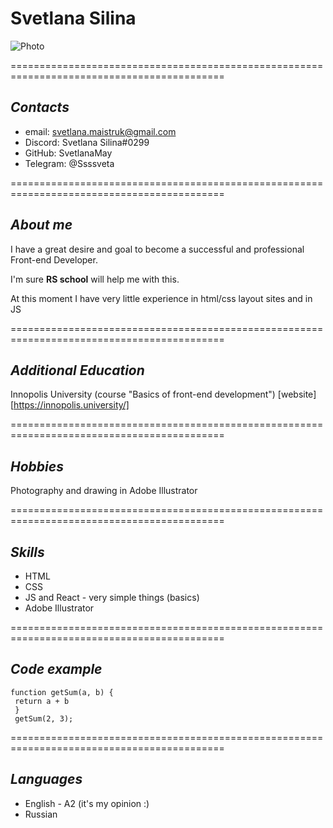 # **Svetlana Silina**
![Photo](/photo_from_phone_november/Svetla-min.jpg "This is me. Hi !")

===========================================================================================
## *Contacts* 
* email: svetlana.maistruk@gmail.com
* Discord: Svetlana Silina#0299
* GitHub: SvetlanaMay
* Telegram: @Ssssveta

===========================================================================================

## *About me*
I have a great desire and goal to become a successful and professional Front-end Developer.


I'm sure **RS school** will help me with this.


At this moment I have very little experience in html/css layout sites and in JS

===========================================================================================
## *Additional Education*
Innopolis University (course "Basics of front-end development")
[website][https://innopolis.university/]

===========================================================================================
## *Hobbies*
Photography and drawing in Adobe Illustrator

===========================================================================================
## *Skills*
* HTML
* CSS
* JS and React  - very simple things (basics)
* Adobe Illustrator

===========================================================================================

## *Code example*
```
function getSum(a, b) {
 return a + b
 }
 getSum(2, 3);
 ```
 
===========================================================================================
## *Languages*
* English  - A2 (it's my opinion :)
* Russian


 












